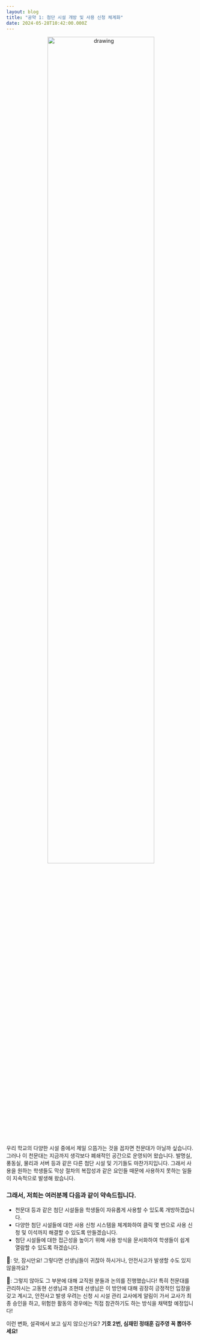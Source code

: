 ```yaml
---
layout: blog
title: "공약 1: 첨단 시설 개방 및 사용 신청 체계화"
date: 2024-05-28T10:42:00.000Z
---
```

<center><img src="https://img.dongascience.com/star/renew2016/images/common/topbg_intro.jpg" alt="drawing" width="75%"/></center>

우리 학교의 다양한 시설 중에서 제일 으뜸가는 것을 꼽자면 천문대가 아닐까 싶습니다. 그러나 이 천문대는 지금까지 생각보다 폐쇄적인 공간으로 운영되어 왔습니다. 발명실, 풍동실, 물리과 서버 등과 같은 다른 첨단 시설 및 기기들도 마찬가지입니다. 그래서 사용을 원하는 학생들도 막상 절차의 복잡성과 같은 요인들 때문에 사용하지 못하는 일들이 지속적으로 발생해 왔습니다.

### **그래서, 저희는 여러분께 다음과 같이 약속드립니다.**

* 천문대 등과 같은 첨단 시설들을 학생들이 자유롭게 사용할 수 있도록 개방하겠습니다.
* 다양한 첨단 시설들에 대한 사용 신청 시스템을 체계화하여 클릭 몇 번으로 사용 신청 및 이석까지 해결할 수 있도록 만들겠습니다.
* 첨단 시설들에 대한 접근성을 높이기 위해 사용 방식을 문서화하여 학생들이 쉽게 열람할 수 있도록 하겠습니다.

<big>🧑</big>: 앗, 잠시만요! 그렇다면 선생님들이 귀찮아 하시거나, 안전사고가 발생할 수도 있지 않을까요?

<big>📢</big>: 그렇지 않아도 그 부분에 대해 교직원 분들과 논의를 진행했습니다! 특히 천문대를 관리하시는 고동현 선생님과 조현태 선생님은 이 방안에 대해 굉장히 긍정적인 입장을 갖고 계시고, 안전사고 발생 우려는 신청 시 시설 관리 교사에게 알림이 가서 교사가 최종 승인을 하고, 위험한 활동의 경우에는 직접 참관하기도 하는 방식을 채택할 예정입니다!

이런 변화, 설곽에서 보고 싶지 않으신가요? <strong>기호 2번, 심재민 정태훈 김주영 꼭 뽑아주세요! </strong>
